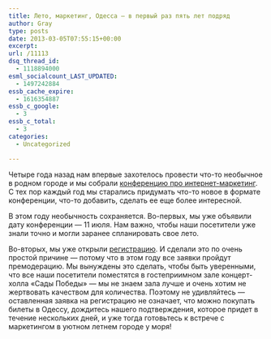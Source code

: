 ```yaml
---
title: Лето, маркетинг, Одесса — в первый раз пять лет подряд
author: Gray
type: posts
date: 2013-03-05T07:55:15+00:00
excerpt:
url: /11113
dsq_thread_id:
  - 1118894000
esml_socialcount_LAST_UPDATED:
  - 1497242884
essb_cache_expire:
  - 1616354887
essb_c_google:
  - 3
essb_c_total:
  - 3
categories:
  - Uncategorized

---
```








Четыре года назад нам впервые захотелось провести что-то необычное в родном городе и мы собрали [конференцию про интернет-маркетинг][1]. С тех пор каждый год мы старались придумать что-то новое в формате конференции, что-то добавить, сделать ее еще более интересной. 

В этом году необычность сохраняется. Во-первых, мы уже объявили дату конференции — 11 июля. Нам важно, чтобы наши посетители уже знали точно и могли заранее спланировать свое лето. 

Во-вторых, мы уже открыли [регистрацию][2]. И сделали это по очень простой причине — потому что в этом году все заявки пройдут премодерацию. Мы вынуждены это сделать, чтобы быть уверенными, что все наши посетители поместятся в гостеприимном зале концерт-холла &#171;Сады Победы&#187; — мы не знаем зала лучше и очень хотим не жертвовать качеством для количества. Поэтому не удивляйтесь — оставленная заявка на регистрацию не означает, что можно покупать билеты в Одессу, дождитесь нашего подтверждения, которое придет в течение нескольких дней, и уже тогда готовьтесь к встрече с маркетингом в уютном летнем городе у моря!

 [1]: http://www.searchengines.ru/blog/archives/009786.html
 [2]: http://events.yandex.ru/events/odessaconf/2013/
